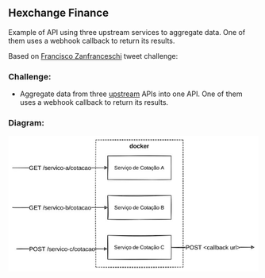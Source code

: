 ## Hexchange Finance

Example of API using three upstream services to aggregate data. One of them uses a webhook callback to return its results.

Based on [Francisco Zanfranceschi](https://twitter.com/zanfranceschi) tweet challenge:

### Challenge:

- Aggregate data from three [upstream](https://medium.com/code-factory-berlin/up-down-stream-what-is-it-a4b4792f5d0b) APIs into one API. One of them uses a webhook callback to return its results.

### Diagram:

![API with external dependency on 3 APIs. One of them uses webhooks to return the response.](./docs//challenge-diagram.jpg)
